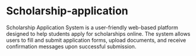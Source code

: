 # Scholarship-application
Scholarship Application System is a user-friendly web-based platform designed to help students apply for scholarships online. The system allows users to fill and submit application forms, upload documents, and receive confirmation messages upon successful submission.
